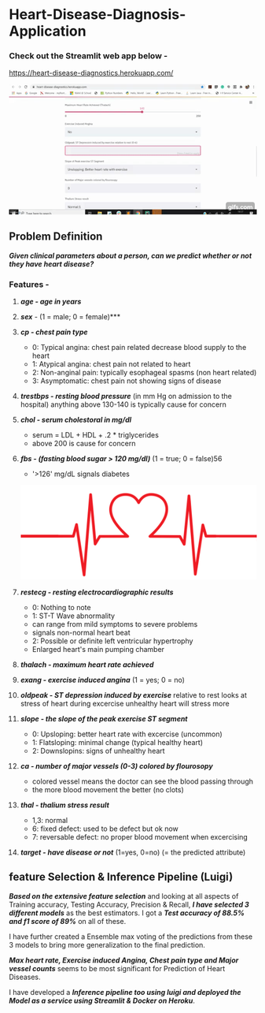 # Heart-Disease-Diagnosis-Application

### Check out the Streamlit web app below - 
https://heart-disease-diagnostics.herokuapp.com/

![Heart Disease Diagnosis Assistant Demo](Data/Demo.gif)


## Problem Definition

***Given clinical parameters about a person, can we predict whether or not they have heart disease?***

### Features - 

1. ***age - age in years***
2. ***sex*** - (1 = male; 0 = female)***
3. ***cp - chest pain type***
    - 0: Typical angina: chest pain related decrease blood supply to the heart
    - 1: Atypical angina: chest pain not related to heart
    - 2: Non-anginal pain: typically esophageal spasms (non heart related)
    - 3: Asymptomatic: chest pain not showing signs of disease
4. ***trestbps - resting blood pressure*** (in mm Hg on admission to the hospital) anything above 130-140 is typically cause for concern
5. ***chol - serum cholestoral in mg/dl***
    - serum = LDL + HDL + .2 * triglycerides
    - above 200 is cause for concern
6. ***fbs - (fasting blood sugar > 120 mg/dl)*** (1 = true; 0 = false)56
    - '>126' mg/dL signals diabetes
    
    ![Img](https://github.com/Nikhilkohli1/Data-Science-Machine-Learning/blob/master/Heart%20Disease%20Classification%20Web%20App/Data/beat.jpg)


7. ***restecg - resting electrocardiographic results***
    - 0: Nothing to note
    - 1: ST-T Wave abnormality
    - can range from mild symptoms to severe problems
    - signals non-normal heart beat
    - 2: Possible or definite left ventricular hypertrophy
    - Enlarged heart's main pumping chamber
8. ***thalach - maximum heart rate achieved***
9. ***exang - exercise induced angina*** (1 = yes; 0 = no)
10. ***oldpeak - ST depression induced by exercise*** relative to rest looks at stress of heart during excercise unhealthy heart will stress more
11. ***slope - the slope of the peak exercise ST segment***
    - 0: Upsloping: better heart rate with excercise (uncommon)
    - 1: Flatsloping: minimal change (typical healthy heart)
    - 2: Downslopins: signs of unhealthy heart
12. ***ca - number of major vessels (0-3) colored by flourosopy***
    - colored vessel means the doctor can see the blood passing through
    - the more blood movement the better (no clots)
13. ***thal - thalium stress result***
    - 1,3: normal
    - 6: fixed defect: used to be defect but ok now
    - 7: reversable defect: no proper blood movement when excercising
14. ***target - have disease or not*** (1=yes, 0=no) (= the predicted attribute)


## feature Selection & Inference Pipeline (Luigi)

***Based on the extensive feature selection*** and looking at all aspects of Training accuracy, Testing Accuracy, Precision & Recall, ***I have selected 3 different models*** as the best estimators. I got a ***Test accuracy of 88.5% and f1 score of 89%*** on all of these.

I have further created a Ensemble max voting of the predictions from these 3 models to bring more generalization to the final prediction.

***Max heart rate, Exercise induced Angina, Chest pain type and Major vessel counts*** seems to be most significant for Prediction of Heart Diseases.

I have developed a ***Inference pipeline too using luigi and deployed the Model as a service using Streamlit & Docker on Heroku***. 

